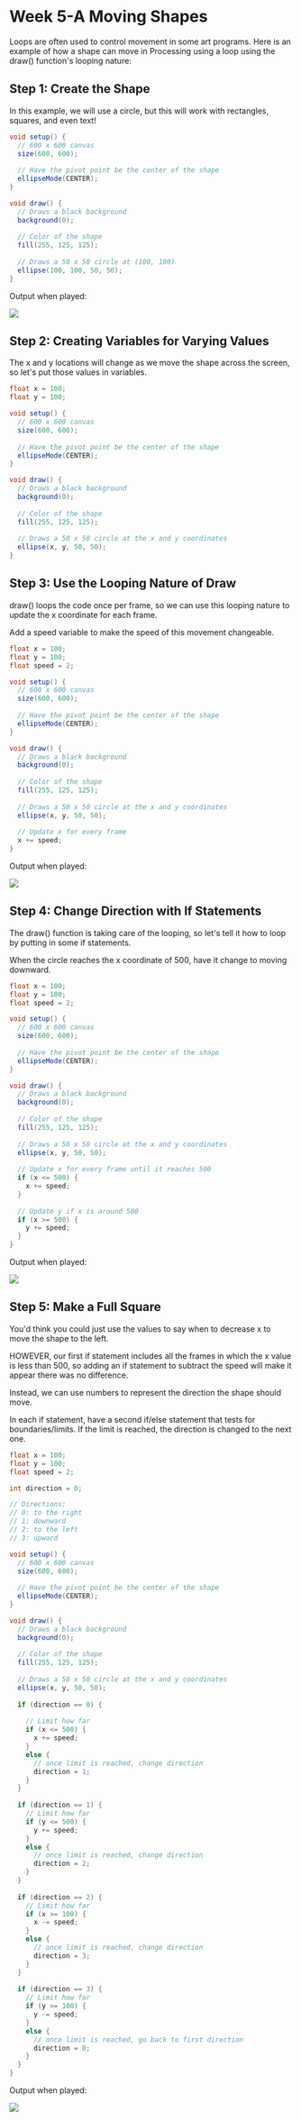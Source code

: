 # Week 5-A Moving Shapes

Loops are often used to control movement in some art programs. Here is an example of how a shape can move in Processing using a loop using the draw\(\) function's looping nature:

## Step 1:  Create the Shape

In this example, we will use a circle, but this will work with rectangles, squares, and even text!

```java
void setup() {
  // 600 x 600 canvas
  size(600, 600);
  
  // Have the pivot point be the center of the shape
  ellipseMode(CENTER);
}

void draw() {
  // Draws a black background
  background(0);
  
  // Color of the shape
  fill(255, 125, 125);
  
  // Draws a 50 x 50 circle at (100, 100)
  ellipse(100, 100, 50, 50);
}
```

Output when played:

![](../../.gitbook/assets/image%20%2835%29.png)

## Step 2: Creating Variables for Varying Values

The x and y locations will change as we move the shape across the screen, so let's put those values in variables.

```java
float x = 100;
float y = 100;

void setup() {
  // 600 x 600 canvas
  size(600, 600);
  
  // Have the pivot point be the center of the shape
  ellipseMode(CENTER);
}

void draw() {
  // Draws a black background
  background(0);
  
  // Color of the shape
  fill(255, 125, 125);
  
  // Draws a 50 x 50 circle at the x and y coordinates
  ellipse(x, y, 50, 50);
}
```

## Step 3: Use the Looping Nature of Draw

draw\(\) loops the code once per frame, so we can use this looping nature to update the x coordinate for each frame.

Add a speed variable to make the speed of this movement changeable.

```java
float x = 100;
float y = 100;
float speed = 2;

void setup() {
  // 600 x 600 canvas
  size(600, 600);
  
  // Have the pivot point be the center of the shape
  ellipseMode(CENTER);
}

void draw() {
  // Draws a black background
  background(0);
  
  // Color of the shape
  fill(255, 125, 125);
  
  // Draws a 50 x 50 circle at the x and y coordinates
  ellipse(x, y, 50, 50);
  
  // Update x for every frame
  x += speed;
}
```

Output when played:

![](../../.gitbook/assets/week5as3.gif)

## Step 4: Change Direction with If Statements

The draw\(\) function is taking care of the looping, so let's tell it how to loop by putting in some if statements.

When the circle reaches the x coordinate of 500, have it change to moving downward.

```java
float x = 100;
float y = 100;
float speed = 2;

void setup() {
  // 600 x 600 canvas
  size(600, 600);
  
  // Have the pivot point be the center of the shape
  ellipseMode(CENTER);
}

void draw() {
  // Draws a black background
  background(0);
  
  // Color of the shape
  fill(255, 125, 125);
  
  // Draws a 50 x 50 circle at the x and y coordinates
  ellipse(x, y, 50, 50);
  
  // Update x for every frame until it reaches 500
  if (x <= 500) {
    x += speed;
  }
  
  // Update y if x is around 500
  if (x >= 500) {
    y += speed;
  }
}
```

Output when played:

![](../../.gitbook/assets/week5as4.gif)

## Step 5: Make a Full Square

You'd think you could just use the values to say when to decrease x to move the shape to the left.

HOWEVER, our first if statement includes all the frames in which the x value is less than 500, so adding an if statement to subtract the speed will make it appear there was no difference.

Instead, we can use numbers to represent the direction the shape should move.

In each if statement, have a second if/else statement that tests for boundaries/limits. If the limit is reached, the direction is changed to the next one.

```java
float x = 100;
float y = 100;
float speed = 2;

int direction = 0;

// Directions:
// 0: to the right
// 1: downward
// 2: to the left
// 3: upward

void setup() {
  // 600 x 600 canvas
  size(600, 600);
  
  // Have the pivot point be the center of the shape
  ellipseMode(CENTER);
}

void draw() {
  // Draws a black background
  background(0);
  
  // Color of the shape
  fill(255, 125, 125);
  
  // Draws a 50 x 50 circle at the x and y coordinates
  ellipse(x, y, 50, 50);
  
  if (direction == 0) {
    
    // Limit how far
    if (x <= 500) {
      x += speed;
    }
    else {
      // once limit is reached, change direction
      direction = 1;
    }
  } 
  
  if (direction == 1) {
    // Limit how far
    if (y <= 500) {
      y += speed;
    }
    else {
      // once limit is reached, change direction
      direction = 2;
    }
  }
  
  if (direction == 2) {
    // Limit how far
    if (x >= 100) {
      x -= speed;
    }
    else {
      // once limit is reached, change direction
      direction = 3;
    }
  }
  
  if (direction == 3) {
    // Limit how far
    if (y >= 100) {
      y -= speed;
    }
    else {
      // once limit is reached, go back to first direction
      direction = 0;
    }
  }
}
```

Output when played:

![](../../.gitbook/assets/week5as5.gif)

